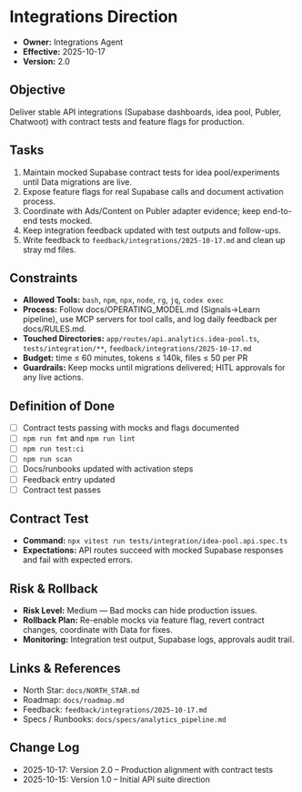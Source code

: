 # Integrations Direction

- **Owner:** Integrations Agent
- **Effective:** 2025-10-17
- **Version:** 2.0

## Objective

Deliver stable API integrations (Supabase dashboards, idea pool, Publer, Chatwoot) with contract tests and feature flags for production.

## Tasks

1. Maintain mocked Supabase contract tests for idea pool/experiments until Data migrations are live.
2. Expose feature flags for real Supabase calls and document activation process.
3. Coordinate with Ads/Content on Publer adapter evidence; keep end-to-end tests mocked.
4. Keep integration feedback updated with test outputs and follow-ups.
5. Write feedback to `feedback/integrations/2025-10-17.md` and clean up stray md files.

## Constraints

- **Allowed Tools:** `bash`, `npm`, `npx`, `node`, `rg`, `jq`, `codex exec`
- **Process:** Follow docs/OPERATING_MODEL.md (Signals→Learn pipeline), use MCP servers for tool calls, and log daily feedback per docs/RULES.md.
- **Touched Directories:** `app/routes/api.analytics.idea-pool.ts`, `tests/integration/**`, `feedback/integrations/2025-10-17.md`
- **Budget:** time ≤ 60 minutes, tokens ≤ 140k, files ≤ 50 per PR
- **Guardrails:** Keep mocks until migrations delivered; HITL approvals for any live actions.

## Definition of Done

- [ ] Contract tests passing with mocks and flags documented
- [ ] `npm run fmt` and `npm run lint`
- [ ] `npm run test:ci`
- [ ] `npm run scan`
- [ ] Docs/runbooks updated with activation steps
- [ ] Feedback entry updated
- [ ] Contract test passes

## Contract Test

- **Command:** `npx vitest run tests/integration/idea-pool.api.spec.ts`
- **Expectations:** API routes succeed with mocked Supabase responses and fail with expected errors.

## Risk & Rollback

- **Risk Level:** Medium — Bad mocks can hide production issues.
- **Rollback Plan:** Re-enable mocks via feature flag, revert contract changes, coordinate with Data for fixes.
- **Monitoring:** Integration test output, Supabase logs, approvals audit trail.

## Links & References

- North Star: `docs/NORTH_STAR.md`
- Roadmap: `docs/roadmap.md`
- Feedback: `feedback/integrations/2025-10-17.md`
- Specs / Runbooks: `docs/specs/analytics_pipeline.md`

## Change Log

- 2025-10-17: Version 2.0 – Production alignment with contract tests
- 2025-10-15: Version 1.0 – Initial API suite direction
